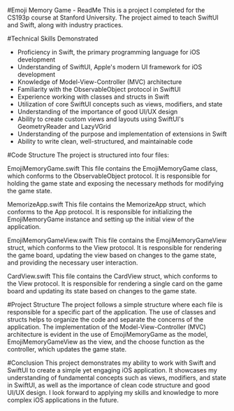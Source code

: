 #Emoji Memory Game - ReadMe
This is a project I completed for the CS193p course at Stanford University. The project aimed to teach SwiftUI and Swift, along with industry practices.

#Technical Skills Demonstrated
* Proficiency in Swift, the primary programming language for iOS development
* Understanding of SwiftUI, Apple's modern UI framework for iOS development
* Knowledge of Model-View-Controller (MVC) architecture
* Familiarity with the ObservableObject protocol in SwiftUI
* Experience working with classes and structs in Swift
* Utilization of core SwiftUI concepts such as views, modifiers, and state
* Understanding of the importance of good UI/UX design
* Ability to create custom views and layouts using SwiftUI's GeometryReader and LazyVGrid
* Understanding of the purpose and implementation of extensions in Swift
* Ability to write clean, well-structured, and maintainable code

#Code Structure
The project is structured into four files:

EmojiMemoryGame.swift
This file contains the EmojiMemoryGame class, which conforms to the ObservableObject protocol. It is responsible for holding the game state and exposing the necessary methods for modifying the game state.

MemorizeApp.swift
This file contains the MemorizeApp struct, which conforms to the App protocol. It is responsible for initializing the EmojiMemoryGame instance and setting up the initial view of the application.

EmojiMemoryGameView.swift
This file contains the EmojiMemoryGameView struct, which conforms to the View protocol. It is responsible for rendering the game board, updating the view based on changes to the game state, and providing the necessary user interaction.

CardView.swift
This file contains the CardView struct, which conforms to the View protocol. It is responsible for rendering a single card on the game board and updating its state based on changes to the game state.

#Project Structure
The project follows a simple structure where each file is responsible for a specific part of the application. The use of classes and structs helps to organize the code and separate the concerns of the application. The implementation of the Model-View-Controller (MVC) architecture is evident in the use of EmojiMemoryGame as the model, EmojiMemoryGameView as the view, and the choose function as the controller, which updates the game state.

#Conclusion
This project demonstrates my ability to work with Swift and SwiftUI to create a simple yet engaging iOS application. It showcases my understanding of fundamental concepts such as views, modifiers, and state in SwiftUI, as well as the importance of clean code structure and good UI/UX design. I look forward to applying my skills and knowledge to more complex iOS applications in the future.
